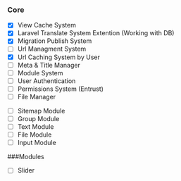 ### Core
*[x] View Cache System
*[x] Laravel Translate System Extention (Working with DB)
*[x] Migration Publish System
*[ ] Url Managment System
*[x] Url Caching System by User 
*[ ] Meta & Title Manager
*[ ] Module System
*[ ] User Authentication
*[ ] Permissions System (Entrust)
*[ ] File Manager
-[ ] Sitemap Module
-[ ] Group Module
-[ ] Text Module
-[ ] File Module
-[ ] Input Module

###Modules
*[ ] Slider
